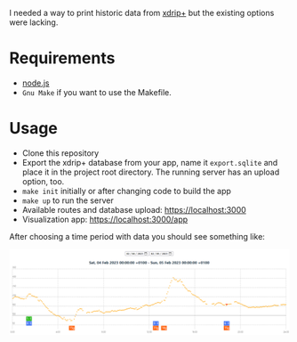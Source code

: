 I needed a way to print historic data from [xdrip+](https://xdrip.readthedocs.io/en/latest/) but the existing options were lacking.

# Requirements

- [node.js](https://nodejs.org/)
- `Gnu Make` if you want to use the Makefile.

# Usage

- Clone this repository
- Export the xdrip+ database from your app, name it `export.sqlite` and place it in the project root directory. The running server has an upload option, too.
- `make init` initially or after changing code to build the app
- `make up` to run the server
- Available routes and database upload: <https://localhost:3000>
- Visualization app: <https://localhost:3000/app>

After choosing a time period with data you should see something like:

![An example graph](doc/example.png)